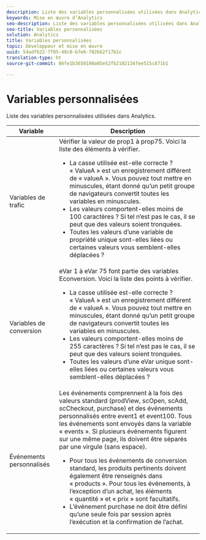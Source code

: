 ```yaml
---
description: Liste des variables personnalisées utilisées dans Analytics.
keywords: Mise en œuvre d’Analytics
seo-description: Liste des variables personnalisées utilisées dans Analytics.
seo-title: Variables personnalisées
solution: Analytics
title: Variables personnalisées
topic: Développeur et mise en œuvre
uuid: 54adf622-7f05-49c0-b7e6-702bb2f17b1c
translation-type: ht
source-git-commit: 86fe1b3650100a05e52fb2102134fee515c871b1

---
```



# Variables personnalisées

Liste des variables personnalisées utilisées dans Analytics.

<table id="table_E8C7871F63F648A59644638FB56BD0E1"> 
 <thead> 
  <tr> 
   <th class="entry"> Variable </th> 
   <th class="entry"> Description </th> 
  </tr> 
 </thead>
 <tbody> 
  <tr> 
   <td> Variables de trafic </td> 
   <td> Vérifier la valeur de prop1 à prop75. Voici la liste des éléments à vérifier. 
    <ul id="ul_0EE2D50BA90F4F21BD63268A5082F980"> 
     <li id="li_A6E4D66E8A03400491A26A08E4945908">La casse utilisée est-elle correcte ? « ValueA » est un enregistrement différent de « valueA ». Vous pouvez tout mettre en minuscules, étant donné qu’un petit groupe de navigateurs convertit toutes les variables en minuscules. </li> 
     <li id="li_65CBFB908E7B4ED5AF9518FE5B58D4E2">Les valeurs comportent-elles moins de 100 caractères ? Si tel n’est pas le cas, il se peut que des valeurs soient tronquées. </li> 
     <li id="li_CC506D114AFE44699D89AB84BBCCEBFC"> Toutes les valeurs d’une variable de propriété unique sont-elles liées ou certaines valeurs vous semblent-elles déplacées ? </li> 
    </ul> </td> 
  </tr> 
  <tr> 
   <td> Variables de conversion </td> 
   <td> eVar 1 à eVar 75 font partie des variables <span class="wintitle">Econversion</span>. Voici la liste des points à vérifier. 
    <ul id="ul_CA10C5B9F24B4C49A64CA84A9DCE8E63"> 
     <li id="li_8CCD92F3AD5E49EBA91C9B008DA47016">La casse utilisée est-elle correcte ? « ValueA » est un enregistrement différent de « valueA ». Vous pouvez tout mettre en minuscules, étant donné qu’un petit groupe de navigateurs convertit toutes les variables en minuscules. </li> 
     <li id="li_5B6FDEDB2C32409AA59D6BB0DF2346CB">Les valeurs comportent-elles moins de 255 caractères ? Si tel n’est pas le cas, il se peut que des valeurs soient tronquées. </li> 
     <li id="li_C31AFBAC99D84E96A1244E795CE7765D">Toutes les valeurs d’une eVar unique sont-elles liées ou certaines valeurs vous semblent-elles déplacées ? </li> 
    </ul> </td> 
  </tr> 
  <tr> 
   <td> Événements personnalisés </td> 
   <td> Les événements comprennent à la fois des valeurs standard (<span class="wintitle">prodView</span>, <span class="wintitle">scOpen</span>, <span class="wintitle">scAdd</span>, <span class="wintitle">scCheckout</span>, <span class="wintitle">purchase</span>) et des événements personnalisés entre event1 et event100. Tous les événements sont envoyés dans la variable « events ». Si plusieurs événements figurent sur une même page, ils doivent être séparés par une virgule (sans espace). 
    <ul id="ul_2213CC9DE892433FAF6FC1F5A2B841B4"> 
     <li id="li_15E31A9FF1654DFA93C158F422B9EAE3">Pour tous les événements de conversion standard, les produits pertinents doivent également être renseignés dans « products ». Pour tous les événements, à l’exception d’un achat, les éléments « quantité » et « prix » sont facultatifs. </li> 
     <li id="li_03ED9AAC45DA47A58AB482E2CEBF5108">L’événement <span class="wintitle">purchase</span> ne doit être défini qu’une seule fois par session après l’exécution et la confirmation de l’achat. </li> 
    </ul> </td> 
  </tr> 
 </tbody> 
</table>

